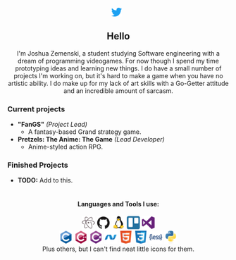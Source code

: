 <p align='center'>
<a href="https://twitter.com/LodSzyfr"><img height="20" src="https://raw.githubusercontent.com/szyfr/szyfr/master/images/twitter-original.svg"></a>&nbsp;&nbsp;
</p>

<h2 align="center">Hello</h2>
<p align='center'>I'm Joshua Zemenski, a student studying Software engineering with a dream of programming videogames. For now though I spend my time prototyping ideas and learning new things. I do have a small number of projects I'm working on, but it's hard to make a game when you have no artistic ability. I do make up for my lack of art skills with a Go-Getter attitude and an incredible amount of sarcasm.</p>

### Current projects
- **"FanGS"** *(Project Lead)*
   - A fantasy-based Grand strategy game.
- **Pretzels: The Anime: The Game** *(Lead Developer)*
   - Anime-styled action RPG.

### Finished Projects
- **TODO:** Add to this. <br><br>

<h4 align='center'>Languages and Tools I use:</h4>
<p align='center'>
<img height="30" src="https://raw.githubusercontent.com/szyfr/szyfr/master/images/atom-original.svg" alt="Atom">
<img height="30" src="https://raw.githubusercontent.com/szyfr/szyfr/master/images/github-original.svg" alt="Github">
<img height="30" src="https://raw.githubusercontent.com/szyfr/szyfr/master/images/linux-original.svg" alt="Linux">
<img height="30" src="https://raw.githubusercontent.com/szyfr/szyfr/master/images/trello-plain.svg" alt="Trello">
<img height="30" src="https://raw.githubusercontent.com/szyfr/szyfr/master/images/visualstudio-plain.svg" alt="visualstudio">
<br>
<img height="30" src="https://raw.githubusercontent.com/szyfr/szyfr/master/images/c-original.svg" alt="C">
<img height="30" src="https://raw.githubusercontent.com/szyfr/szyfr/master/images/cplusplus-original.svg" alt="C++">
<img height="30" src="https://raw.githubusercontent.com/szyfr/szyfr/master/images/csharp-original.svg" alt="C#">
<img height="30" src="https://raw.githubusercontent.com/szyfr/szyfr/master/images/dot-net-original.svg" alt=".NET">
<img height="30" src="https://raw.githubusercontent.com/szyfr/szyfr/master/images/html5-original.svg" alt="HTML5">
<img height="30" src="https://raw.githubusercontent.com/szyfr/szyfr/master/images/css3-original.svg" alt="CSS">
<img height="30" src="https://raw.githubusercontent.com/szyfr/szyfr/master/images/less-plain-wordmark.svg" alt="Less">
<img height="30" src="https://raw.githubusercontent.com/szyfr/szyfr/master/images/python-original.svg" alt="Python">
<br>Plus others, but I can't find neat little icons for them.
</p>
